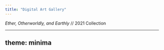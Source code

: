 ```yaml
---
title: "Digital Art Gallery"
---
```


*Ether, Otherworldly, and Earthly* // 2021 Collection

---
theme: minima
---

